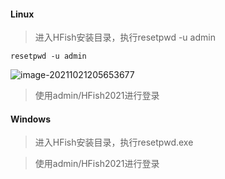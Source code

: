 #### Linux

> 进入HFish安装目录，执行resetpwd  -u admin

```shell
resetpwd -u admin
```

![image-20211021205653677](http://img.threatbook.cn/hfish/image-20211021205653677.png)

> 使用admin/HFish2021进行登录



#### Windows

> 进入HFish安装目录，执行resetpwd.exe

> 使用admin/HFish2021进行登录
